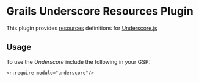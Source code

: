 # Grails Underscore Resources Plugin

This plugin provides [resources](http://grails-plugins.github.com/grails-resources/) definitions for [Underscore.js](http://underscorejs.com/)

## Usage

To use the _Underscore_ include the following in your GSP:

	<r:require module="underscore"/>

